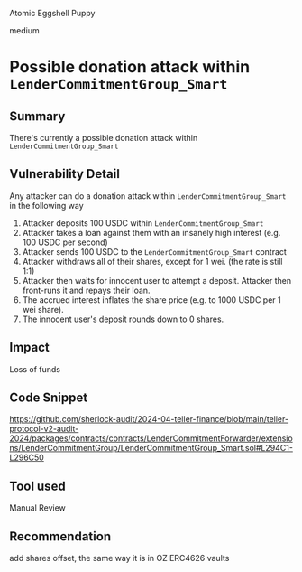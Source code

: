 Atomic Eggshell Puppy

medium

# Possible donation attack within `LenderCommitmentGroup_Smart`

## Summary
There's currently a possible donation attack within `LenderCommitmentGroup_Smart` 

## Vulnerability Detail
Any attacker can do a donation attack within `LenderCommitmentGroup_Smart` in the following way
1. Attacker deposits 100 USDC within `LenderCommitmentGroup_Smart` 
2. Attacker takes a loan against them with an insanely high interest (e.g. 100 USDC per second)
3. Attacker sends 100 USDC to the `LenderCommitmentGroup_Smart` contract 
4. Attacker withdraws all of their shares, except for 1 wei. (the rate is still 1:1) 
5. Attacker then waits for innocent user to attempt a deposit. Attacker then front-runs it and repays their loan. 
6. The accrued interest inflates the share price (e.g. to 1000 USDC per 1 wei share). 
7. The innocent user's deposit rounds down to 0 shares.



## Impact
Loss of funds

## Code Snippet
https://github.com/sherlock-audit/2024-04-teller-finance/blob/main/teller-protocol-v2-audit-2024/packages/contracts/contracts/LenderCommitmentForwarder/extensions/LenderCommitmentGroup/LenderCommitmentGroup_Smart.sol#L294C1-L296C50

## Tool used

Manual Review

## Recommendation
add shares offset, the same way it is in OZ ERC4626 vaults